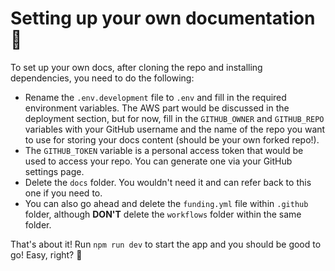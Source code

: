 # Setting up your own documentation 🔧

To set up your own docs, after cloning the repo and installing dependencies, you need to do the following:

- Rename the `.env.development` file to `.env` and fill in the required environment variables. The AWS part would be discussed in the deployment section, but
  for now, fill in the `GITHUB_OWNER` and `GITHUB_REPO` variables with your GitHub username and the name of the repo you want to use for storing your docs content (should be your own forked repo!).
- The `GITHUB_TOKEN` variable is a personal access token that would be used to access your repo. You can generate one via your GitHub settings page.
- Delete the `docs` folder. You wouldn't need it and can refer back to this one if you need to.
- You can also go ahead and delete the `funding.yml` file within `.github` folder, although **DON'T** delete the `workflows` folder within the same folder.

That's about it! Run `npm run dev` to start the app and you should be good to go! Easy, right? 🚀